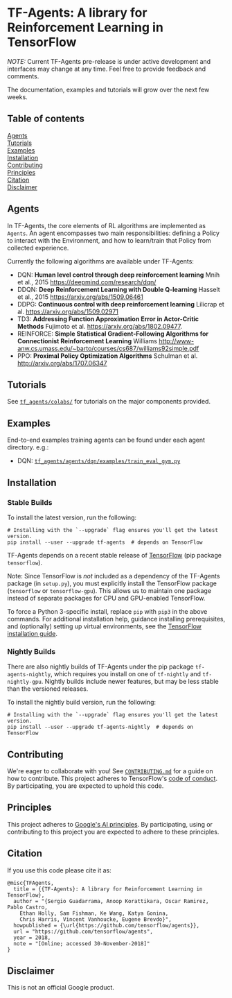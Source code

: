 # TF-Agents: A library for Reinforcement Learning in TensorFlow

*NOTE:* Current TF-Agents pre-release is under active development and
interfaces may change at any time. Feel free to provide feedback and comments.

The documentation, examples and tutorials will grow over the next few weeks.

## Table of contents

<a href="#Agents">Agents</a><br>
<a href="#Tutorials">Tutorials</a><br>
<a href='#Examples'>Examples</a><br>
<a href="#Installation">Installation</a><br>
<a href='#Contributing'>Contributing</a><br>
<a href='#Principles'>Principles</a><br>
<a href='#Citation'>Citation</a><br>
<a href='#Disclaimer'>Disclaimer</a><br>


<a id='Agents'></a>
## Agents


In TF-Agents, the core elements of RL algorithms are implemented as `Agents`.
An agent encompasses two main responsibilities: defining a Policy to interact
with the Environment, and how to learn/train that Policy from collected
experience.

Currently the following algorithms are available under TF-Agents:

* DQN: __Human level control through deep reinforcement learning__ Mnih et al., 2015 https://deepmind.com/research/dqn/
* DDQN: __Deep Reinforcement Learning with Double Q-learning__ Hasselt et al., 2015 https://arxiv.org/abs/1509.06461
* DDPG: __Continuous control with deep reinforcement learning__ Lilicrap et al.  https://arxiv.org/abs/1509.02971
* TD3: __Addressing Function Approximation Error in Actor-Critic Methods__ Fujimoto et al. https://arxiv.org/abs/1802.09477.
* REINFORCE: __Simple Statistical Gradient-Following Algorithms for Connectionist Reinforcement Learning__ Williams http://www-anw.cs.umass.edu/~barto/courses/cs687/williams92simple.pdf
* PPO: __Proximal Policy Optimization Algorithms__ Schulman et al.  http://arxiv.org/abs/1707.06347

<a id='Tutorials'></a>
## Tutorials

See [`tf_agents/colabs/`](https://github.com/tensorflow/agents/tree/master/tf_agents/colabs/)
for tutorials on the major components provided.

<a id='Examples'></a>
## Examples
End-to-end examples training agents can be found under each agent directory.
e.g.:

* DQN: [`tf_agents/agents/dqn/examples/train_eval_gym.py`](https://github.com/tensorflow/agents/tree/master/tf_agents/agents/dqn/examples/train_eval_gym.py)

<a id='Installation'></a>
## Installation

### Stable Builds

To install the latest version, run the following:

```shell
# Installing with the `--upgrade` flag ensures you'll get the latest version.
pip install --user --upgrade tf-agents  # depends on TensorFlow
```

TF-Agents depends on a recent stable release of
[TensorFlow](https://www.tensorflow.org/install) (pip package `tensorflow`).

Note: Since TensorFlow is *not* included as a dependency of the TF-Agents
package (in `setup.py`), you must explicitly install the TensorFlow
package (`tensorflow` or `tensorflow-gpu`). This allows us to maintain one
package instead of separate packages for CPU and GPU-enabled TensorFlow.

To force a Python 3-specific install, replace `pip` with `pip3` in the above
commands. For additional installation help, guidance installing prerequisites,
and (optionally) setting up virtual environments, see the [TensorFlow
installation guide](https://www.tensorflow.org/install).

### Nightly Builds

There are also nightly builds of TF-Agents under the pip package
`tf-agents-nightly`, which requires you install on one of `tf-nightly` and
`tf-nightly-gpu`. Nightly builds include newer features, but may be less stable
than the versioned releases.

To install the nightly build version, run the following:

```shell
# Installing with the `--upgrade` flag ensures you'll get the latest version.
pip install --user --upgrade tf-agents-nightly  # depends on TensorFlow
```

<a id='Contributing'></a>
## Contributing

We're eager to collaborate with you! See [`CONTRIBUTING.md`](CONTRIBUTING.md)
for a guide on how to contribute. This project adheres to TensorFlow's
[code of conduct](CODE_OF_CONDUCT.md). By participating, you are expected to
uphold this code.

<a id='Principles'></a>
## Principles

This project adheres to [Google's AI principles](PRINCIPLES.md).
By participating, using or contributing to this project you are expected to
adhere to these principles.

<a id='Citation'></a>
## Citation

If you use this code please cite it as:

```
@misc{TFAgents,
  title = {{TF-Agents}: A library for Reinforcement Learning in TensorFlow},
  author = "{Sergio Guadarrama, Anoop Korattikara, Oscar Ramirez, Pablo Castro,
    Ethan Holly, Sam Fishman, Ke Wang, Katya Gonina,
    Chris Harris, Vincent Vanhoucke, Eugene Brevdo}",
  howpublished = {\url{https://github.com/tensorflow/agents}},
  url = "https://github.com/tensorflow/agents",
  year = 2018,
  note = "[Online; accessed 30-November-2018]"
}
```

<a id='Disclaimer'></a>
## Disclaimer

This is not an official Google product.
